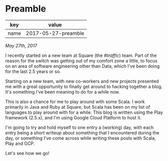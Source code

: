 # Preamble

 key  | value   
 ---  | ---      
name  | 2017-05-27-preamble 

_May 27th, 2017_

I recently started on a new team at Square (the *#traffic*) team. Part of the
reason for the switch was getting out of my comfort zone a little, to focus on
an area of software engineering other than Data, which I've been doing for the
last 2.5 years or so.

Starting on a new team, with new co-workers and new projects presented me with
a great opportunity to finally get around to hacking together a blog. It's
something I've been meaning to do for a while now.

This is also a chance for me to play around with some Scala. I work primarily
in Java and Ruby at Square, but Scala has been on my list of languages to play
around with for a while. This blog is written using the Play framework (2.5.x),
and I'm using Google Cloud Platform to host it.

I'm going to try and hold myself to one entry a (working) day, with each entry
being a short writeup about something that I encountered during the day, or
something I've come across while writing these posts with Scala, Play and GCP.

Let's see how we go!
